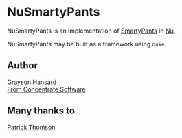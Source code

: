 NuSmartyPants
=============

NuSmartyPants is an implementation of [SmartyPants][sp] in [Nu][nu].

[sp]: http://daringfireball.net/projects/smartypants
[nu]: http://programming.nu

NuSmartyPants may be built as a framework using `nuke`.

Author
------
[Grayson Hansard](mailto:info@fromconcentratesoftware.com)  
[From Concentrate Software](http://www.fromconcentratesoftware.com/)

Many thanks to
--------------
[Patrick Thomson](http://importantshock.wordpress.com/)